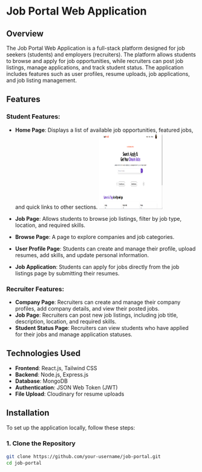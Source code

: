 # Job Portal Web Application

## Overview
The Job Portal Web Application is a full-stack platform designed for job seekers (students) and employers (recruiters). The platform allows students to browse and apply for job opportunities, while recruiters can post job listings, manage applications, and track student status. The application includes features such as user profiles, resume uploads, job applications, and job listing management.

## Features

### Student Features:
- **Home Page**: Displays a list of available job opportunities, featured jobs, and quick links to other sections.
  <img src="Image/home_page.png" width="35%" height="200" style="display;">

- **Job Page**: Allows students to browse job listings, filter by job type, location, and required skills.
- **Browse Page**: A page to explore companies and job categories.
- **User Profile Page**: Students can create and manage their profile, upload resumes, add skills, and update personal information.
- **Job Application**: Students can apply for jobs directly from the job listings page by submitting their resumes.

### Recruiter Features:
- **Company Page**: Recruiters can create and manage their company profiles, add company details, and view their posted jobs.
- **Job Page**: Recruiters can post new job listings, including job title, description, location, and required skills.
- **Student Status Page**: Recruiters can view students who have applied for their jobs and manage application statuses.

## Technologies Used

- **Frontend**: React.js, Tailwind CSS
- **Backend**: Node.js, Express.js
- **Database**: MongoDB
- **Authentication**: JSON Web Token (JWT)
- **File Upload**: Cloudinary for resume uploads

## Installation

To set up the application locally, follow these steps:

### 1. Clone the Repository
```bash
git clone https://github.com/your-username/job-portal.git
cd job-portal
